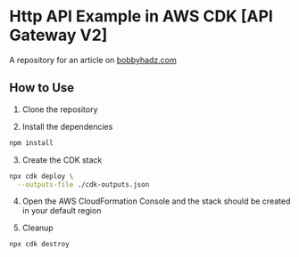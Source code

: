 # Http API Example in AWS CDK [API Gateway V2]

A repository for an article on
[bobbyhadz.com](https://bobbyhadz.com/blog/aws-cdk-http-api-apigateway-v2-example)

## How to Use

1. Clone the repository

2. Install the dependencies

```bash
npm install
```

3. Create the CDK stack

```bash
npx cdk deploy \
  --outputs-file ./cdk-outputs.json
```

4. Open the AWS CloudFormation Console and the stack should be created in your
   default region

5. Cleanup

```bash
npx cdk destroy
```

